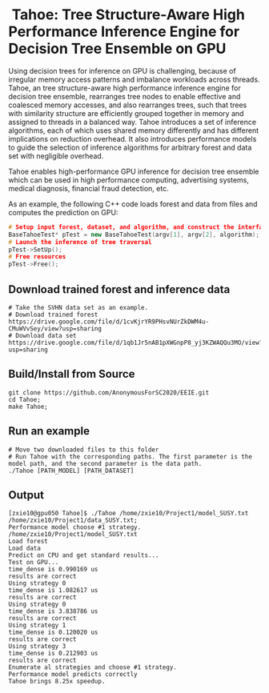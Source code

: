 # &nbsp;Tahoe: Tree Structure-Aware High Performance Inference Engine for Decision Tree Ensemble on GPU

Using decision trees for inference on GPU is challenging, because of irregular memory access patterns and imbalance workloads across threads. Tahoe, an tree structure-aware high performance inference engine for decision tree ensemble, rearranges tree nodes to enable effective and coalesced memory accesses, and also rearranges trees, such that trees with similarity structure are efficiently grouped together in memory and assigned to threads in a balanced way. Tahoe introduces a set of inference algorithms, each of which uses shared memory differently and has different implications on reduction overhead. It also introduces performance models to guide the selection of inference algorithms for arbitrary forest and data set with negligible overhead.

Tahoe enables high-performance GPU inference for decision tree ensemble which can be used in high performance computing, advertising systems, medical diagnosis, financial fraud detection, etc.

As an example, the following C++ code loads forest and data from files and computes the prediction on GPU:
```C++
# Setup input forest, dataset, and algorithm, and construct the interface of Tahoe framework
BaseTahoeTest* pTest = new BaseTahoeTest(argv[1], argv[2], algorithm);
# Launch the inference of tree traversal
pTest->SetUp();
# Free resources
pTest->Free();
```

## Download trained forest and inference data
```
# Take the SVHN data set as an example.
# Download trained forest
https://drive.google.com/file/d/1cvKjrYR9PHsvNUrZkDWM4u-CMuWVvSey/view?usp=sharing
# Download data set
https://drive.google.com/file/d/1qb1Jr5nAB1pXWGnpP8_yj3KZWAQQu3MO/view?usp=sharing
```

## Build/Install from Source
```
git clone https://github.com/AnonymousForSC2020/EEIE.git
cd Tahoe;
make Tahoe;
```

## Run an example
```
# Move two downloaded files to this folder
# Run Tahoe with the corresponding paths. The first parameter is the model path, and the second parameter is the data path.
./Tahoe [PATH_MODEL] [PATH_DATASET]
```

## Output
```
[zxie10@gpu050 Tahoe]$ ./Tahoe /home/zxie10/Project1/model_SUSY.txt /home/zxie10/Project1/data_SUSY.txt;
Performance model choose #1 strategy.
/home/zxie10/Project1/model_SUSY.txt
Load forest
Load data
Predict on CPU and get standard results...
Test on GPU...
time_dense is 0.990169 us
results are correct
Using strategy 0
time_dense is 1.082617 us
results are correct
Using strategy 0
time_dense is 3.838786 us
results are correct
Using strategy 1
time_dense is 0.120020 us
results are correct
Using strategy 3
time_dense is 0.212903 us
results are correct
Enumerate al strategies and choose #1 strategy.
Performance model predicts correctly
Tahoe brings 8.25x speedup.
```
